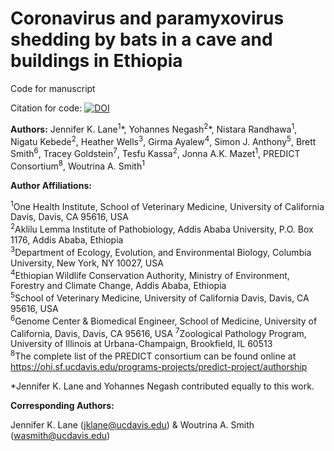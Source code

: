 # Coronavirus and paramyxovirus shedding by bats in a cave and buildings in Ethiopia

Code for manuscript

Citation for code: [![DOI](https://zenodo.org/badge/450658826.svg)](https://zenodo.org/badge/latestdoi/450658826)


**Authors:** Jennifer K. Lane<sup>1</sup>\*, Yohannes Negash<sup>2</sup>\*, Nistara Randhawa<sup>1</sup>, Nigatu Kebede<sup>2</sup>, Heather Wells<sup>3</sup>, Girma Ayalew<sup>4</sup>, Simon J. Anthony<sup>5</sup>, Brett Smith<sup>6</sup>, Tracey Goldstein<sup>7</sup>, Tesfu Kassa<sup>2</sup>, Jonna A.K. Mazet<sup>1</sup>, PREDICT Consortium<sup>8</sup>, Woutrina A. Smith<sup>1</sup>


**Author Affiliations:**

<sup>1</sup>One Health Institute, School of Veterinary Medicine, University of California Davis, Davis, CA 95616, USA  
<sup>2</sup>Aklilu Lemma Institute of Pathobiology, Addis Ababa University, P.O. Box 1176, Addis Ababa, Ethiopia  
<sup>3</sup>Department of Ecology, Evolution, and Environmental Biology, Columbia University, New York, NY 10027, USA  
<sup>4</sup>Ethiopian Wildlife Conservation Authority, Ministry of Environment, Forestry and Climate Change, Addis Ababa, Ethiopia  
<sup>5</sup>School of Veterinary Medicine, University of California Davis, Davis, CA 95616, USA  
<sup>6</sup>Genome Center & Biomedical Engineer, School of Medicine, University of California, Davis, Davis, CA 95616, USA
<sup>7</sup>Zoological Pathology Program, University of Illinois at Urbana-Champaign, Brookfield, IL 60513  
<sup>8</sup>The complete list of the PREDICT consortium can be found online at https://ohi.sf.ucdavis.edu/programs-projects/predict-project/authorship  


*Jennifer K. Lane and Yohannes Negash contributed equally to this work.


**Corresponding Authors:**

Jennifer K. Lane (jklane@ucdavis.edu) & Woutrina A. Smith (wasmith@ucdavis.edu)
